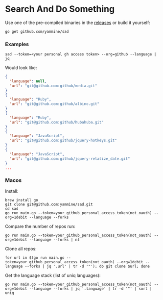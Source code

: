 # Search And Do Something

Use one of the pre-compiled binaries in the [releases](https://github.com/yammine/sad/releases)
or build it yourself:

```bash
go get github.com/yammine/sad
```

### Examples
```
sad --token=<your personal gh access token> --org=github --language | jq
```

Would look like:
```json
{
  "language": null,
  "url": "git@github.com:github/media.git"
}
{
  "language": "Ruby",
  "url": "git@github.com:github/albino.git"
}
{
  "language": "Ruby",
  "url": "git@github.com:github/hubahuba.git"
}
{
  "language": "JavaScript",
  "url": "git@github.com:github/jquery-hotkeys.git"
}
{
  "language": "JavaScript",
  "url": "git@github.com:github/jquery-relatize_date.git"
}
...
```
### Macos
Install:
```
brew install go
git clone git@github.com:yammine/sad.git
cd sad
go run main.go --token=your_github_personal_access_token(not_oauth) --org=1debit --language --forks
```

Compare the number of repos run:
```
go run main.go --token=your_github_personal_access_token(not_oauth) --org=1debit --language --forks | nl
```
Clone all repos:
```
for url in $(go run main.go --token=your_github_personal_access_token(not_oauth) --org=1debit --language --forks | jq '.url' | tr -d '"'); do git clone $url; done
```
Get the language stack (list of uniq languages):
```
go run main.go --token=your_github_personal_access_token(not_oauth) --org=1debit --language --forks | jq '.language' | tr -d '"' | sort | uniq
```

